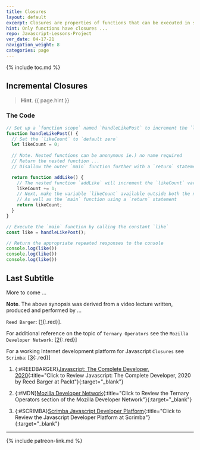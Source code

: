```yaml
---
title: Closures
layout: default
excerpt: Closures are properties of functions that can be executed in scopes other than the scope the subject closure originated.
hint: Only functions have closures ...
repo: Javascript-Lessons-Project
ver_date: 04-17-21
navigation_weight: 8
categories: page
---
```

{% include toc.md %}

## Incremental Closures

> **Hint**. {{ page.hint }}

### The Code

```javascript
// Set up a `function scope` named `handleLikePost` to increment the `likeCount` variable
function handleLikePost() {
  // Set the `likeCount` to `default zero`
  let likeCount = 0;
  
  // Note. Nested functions can be anonymous ie.) no name required
  // Return the nested function ... 
  // Disallow the outer `main` function further with a `return` statement

  return function addLike() {
    // The nested function `addLike` will increment the `likeCount` variable by `1`
    likeCount += 1;
    // Next, make the variable `likeCount` available outside both the nested function ...
    // As well as the `main` function using a `return` statement
    return likeCount;
  }
}

// Execute the `main` function by calling the constant `like`
const like = handleLikePost();

// Return the appropriate repeated responses to the console
console.log(like())
console.log(like())
console.log(like())
```

## Last Subtitle

More to come ...

**Note**. The above synopsis was derived from a video lecture written, produced and performed by ...

`Reed Barger`: [[1](#REEDBARGER){:.red}].

For additional reference on the topic of `Ternary Operators` see the `Mozilla Developer Network`: [[2](#MDN){:.red}]

For a working Internet development platform for Javascript `Closures` see `Scrimba`: [[3](#SCRIMBA){:.red}]

1. {:#REEDBARGER}[Javascript: The Complete Developer, 2020](https://subscription.packtpub.com/video/web_development/9781801072847?uuid=cc36e816-6930-4834-852a-206c35a8c895){:title="Click to Review Javascript: The Complete Developer, 2020 by Reed Barger at Packt"}{:target="_blank"}

2. {:#MDN}[Mozilla Developer Network](https://developer.mozilla.org/en-US/docs/Web/JavaScript/Reference/Operators/Conditional_Operator){:title="Click to Review the Ternary Operators section of the Mozilla Developer Network"}{:target="_blank"}

3. {:#SCRIMBA}[Scrimba Javascript Developer Platform](https://www.scrimba.com){:title="Click to Review the Javascript Developer Platform at Scrimba"}{:target="_blank"}

***

{% include patreon-link.md %}
